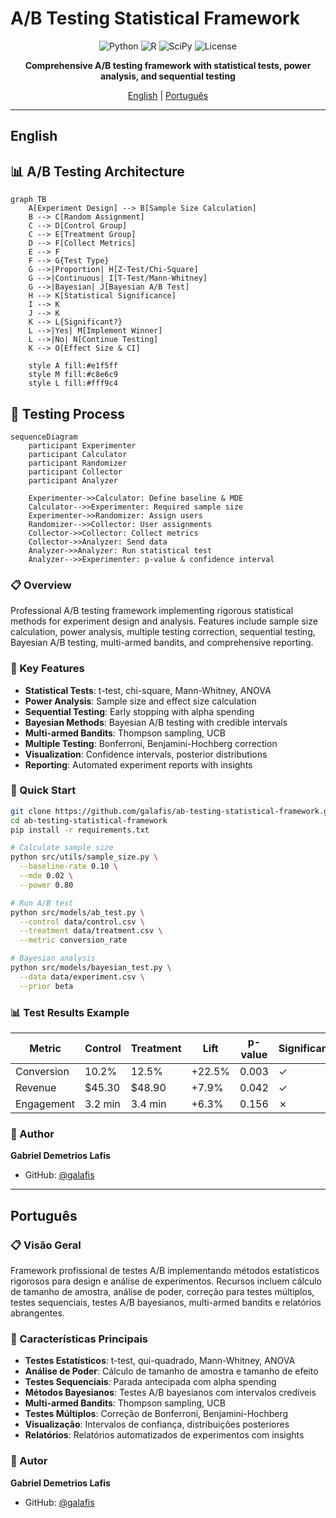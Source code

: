 # A/B Testing Statistical Framework

<div align="center">

![Python](https://img.shields.io/badge/python-3.9+-blue.svg)
![R](https://img.shields.io/badge/R-4.0+-276DC3.svg)
![SciPy](https://img.shields.io/badge/SciPy-1.11+-8CAAE6.svg)
![License](https://img.shields.io/badge/license-MIT-green.svg)

**Comprehensive A/B testing framework with statistical tests, power analysis, and sequential testing**

[English](#english) | [Português](#português)

</div>

---

## English

## 📊 A/B Testing Architecture

```mermaid
graph TB
    A[Experiment Design] --> B[Sample Size Calculation]
    B --> C[Random Assignment]
    C --> D[Control Group]
    C --> E[Treatment Group]
    D --> F[Collect Metrics]
    E --> F
    F --> G{Test Type}
    G -->|Proportion| H[Z-Test/Chi-Square]
    G -->|Continuous| I[T-Test/Mann-Whitney]
    G -->|Bayesian| J[Bayesian A/B Test]
    H --> K[Statistical Significance]
    I --> K
    J --> K
    K --> L{Significant?}
    L -->|Yes| M[Implement Winner]
    L -->|No| N[Continue Testing]
    K --> O[Effect Size & CI]
    
    style A fill:#e1f5ff
    style M fill:#c8e6c9
    style L fill:#fff9c4
```

## 🔄 Testing Process

```mermaid
sequenceDiagram
    participant Experimenter
    participant Calculator
    participant Randomizer
    participant Collector
    participant Analyzer
    
    Experimenter->>Calculator: Define baseline & MDE
    Calculator-->>Experimenter: Required sample size
    Experimenter->>Randomizer: Assign users
    Randomizer-->>Collector: User assignments
    Collector->>Collector: Collect metrics
    Collector->>Analyzer: Send data
    Analyzer->>Analyzer: Run statistical test
    Analyzer-->>Experimenter: p-value & confidence interval
```



### 📋 Overview

Professional A/B testing framework implementing rigorous statistical methods for experiment design and analysis. Features include sample size calculation, power analysis, multiple testing correction, sequential testing, Bayesian A/B testing, multi-armed bandits, and comprehensive reporting.

### 🎯 Key Features

- **Statistical Tests**: t-test, chi-square, Mann-Whitney, ANOVA
- **Power Analysis**: Sample size and effect size calculation
- **Sequential Testing**: Early stopping with alpha spending
- **Bayesian Methods**: Bayesian A/B testing with credible intervals
- **Multi-armed Bandits**: Thompson sampling, UCB
- **Multiple Testing**: Bonferroni, Benjamini-Hochberg correction
- **Visualization**: Confidence intervals, posterior distributions
- **Reporting**: Automated experiment reports with insights

### 🚀 Quick Start

```bash
git clone https://github.com/galafis/ab-testing-statistical-framework.git
cd ab-testing-statistical-framework
pip install -r requirements.txt

# Calculate sample size
python src/utils/sample_size.py \
  --baseline-rate 0.10 \
  --mde 0.02 \
  --power 0.80

# Run A/B test
python src/models/ab_test.py \
  --control data/control.csv \
  --treatment data/treatment.csv \
  --metric conversion_rate

# Bayesian analysis
python src/models/bayesian_test.py \
  --data data/experiment.csv \
  --prior beta
```

### 📊 Test Results Example

| Metric | Control | Treatment | Lift | p-value | Significant |
|--------|---------|-----------|------|---------|-------------|
| Conversion | 10.2% | 12.5% | +22.5% | 0.003 | ✓ |
| Revenue | $45.30 | $48.90 | +7.9% | 0.042 | ✓ |
| Engagement | 3.2 min | 3.4 min | +6.3% | 0.156 | ✗ |

### 👤 Author

**Gabriel Demetrios Lafis**
- GitHub: [@galafis](https://github.com/galafis)

---

## Português

### 📋 Visão Geral

Framework profissional de testes A/B implementando métodos estatísticos rigorosos para design e análise de experimentos. Recursos incluem cálculo de tamanho de amostra, análise de poder, correção para testes múltiplos, testes sequenciais, testes A/B bayesianos, multi-armed bandits e relatórios abrangentes.

### 🎯 Características Principais

- **Testes Estatísticos**: t-test, qui-quadrado, Mann-Whitney, ANOVA
- **Análise de Poder**: Cálculo de tamanho de amostra e tamanho de efeito
- **Testes Sequenciais**: Parada antecipada com alpha spending
- **Métodos Bayesianos**: Testes A/B bayesianos com intervalos credíveis
- **Multi-armed Bandits**: Thompson sampling, UCB
- **Testes Múltiplos**: Correção de Bonferroni, Benjamini-Hochberg
- **Visualização**: Intervalos de confiança, distribuições posteriores
- **Relatórios**: Relatórios automatizados de experimentos com insights

### 👤 Autor

**Gabriel Demetrios Lafis**
- GitHub: [@galafis](https://github.com/galafis)
